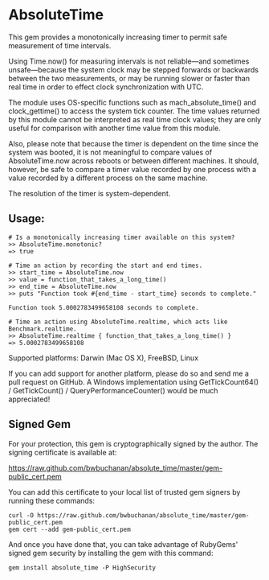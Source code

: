 # AbsoluteTime

This gem provides a monotonically increasing timer to permit safe measurement of time intervals.

Using Time.now() for measuring intervals is not reliable—and sometimes unsafe—because the
system clock may be stepped forwards or backwards between the two measurements, or may be
running slower or faster than real time in order to effect clock synchronization with UTC.

The module uses OS-specific functions such as mach_absolute_time() and clock_gettime() to
access the system tick counter.  The time values returned by this module cannot be interpreted
as real time clock values; they are only useful for comparison with another time value from
this module.

Also, please note that because the timer is dependent on the time since the system was
booted, it is not meaningful to compare values of AbsoluteTime.now across reboots or between
different machines.  It should, however, be safe to compare a timer value recorded by one process
with a value recorded by a different process on the same machine.

The resolution of the timer is system-dependent.

## Usage:

    # Is a monotonically increasing timer available on this system?
    >> AbsoluteTime.monotonic?
    => true

    # Time an action by recording the start and end times.
    >> start_time = AbsoluteTime.now
    >> value = function_that_takes_a_long_time()
    >> end_time = AbsoluteTime.now
    >> puts "Function took #{end_time - start_time} seconds to complete."
    
    Function took 5.0002783499658108 seconds to complete.

    # Time an action using AbsoluteTime.realtime, which acts like Benchmark.realtime.
    >> AbsoluteTime.realtime { function_that_takes_a_long_time() }
    => 5.0002783499658108

Supported platforms: Darwin (Mac OS X), FreeBSD, Linux

If you can add support for another platform, please do so and send me a pull request on GitHub.  A Windows implementation using GetTickCount64() / GetTickCount() / QueryPerformanceCounter() would be much appreciated!

## Signed Gem

For your protection, this gem is cryptographically signed by the author. The signing certificate is available at:

https://raw.github.com/bwbuchanan/absolute_time/master/gem-public_cert.pem

You can add this certificate to your local list of trusted gem signers by running these commands:

    curl -O https://raw.github.com/bwbuchanan/absolute_time/master/gem-public_cert.pem
    gem cert --add gem-public_cert.pem

And once you have done that, you can take advantage of RubyGems' signed gem security by installing
the gem with this command:

    gem install absolute_time -P HighSecurity
